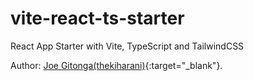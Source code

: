 # vite-react-ts-starter
React App Starter with Vite, TypeScript and TailwindCSS

Author: [Joe Gitonga(thekiharani)](https://thekiharani.com){:target="_blank"}.

